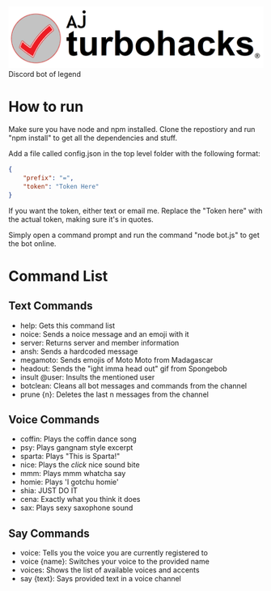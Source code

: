 ![Banner](/assets/Banner.png)
Discord bot of legend

# How to run
Make sure you have node and npm installed. Clone the repostiory and run "npm install" to get all the dependencies and stuff.

Add a file called config.json in the top level folder with the following format: 

``` json
{
	"prefix": "=",
	"token": "Token Here"
}
```

If you want the token, either text or email me. Replace the "Token here" with the actual token, making sure it's in quotes.

Simply open a command prompt and run the command "node bot.js" to get the bot online.

# Command List

## Text Commands
* help: Gets this command list
* noice: Sends a noice message and an emoji with it
* server: Returns server and member information
* ansh: Sends a hardcoded message
* megamoto: Sends emojis of Moto Moto from Madagascar
* headout: Sends the "ight imma head out" gif from Spongebob
* insult @user: Insults the mentioned user
* botclean: Cleans all bot messages and commands from the channel
* prune {n}: Deletes the last n messages from the channel


## Voice Commands
* coffin: Plays the coffin dance song
* psy: Plays gangnam style excerpt
* sparta: Plays "This is Sparta!"
* nice: Plays the *click* nice sound bite
* mmm: Plays mmm whatcha say
* homie: Plays 'I gotchu homie'
* shia: JUST DO IT
* cena: Exactly what you think it does
* sax: Plays sexy saxophone sound

## Say Commands
* voice: Tells you the voice you are currently registered to
* voice {name}: Switches your voice to the provided name
* voices: Shows the list of available voices and accents
* say {text}: Says provided text in a voice channel

